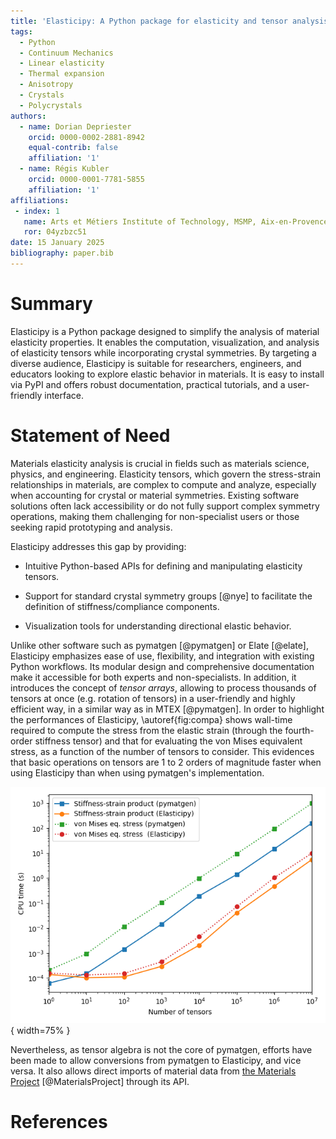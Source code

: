 ```yaml
---
title: 'Elasticipy: A Python package for elasticity and tensor analysis'
tags:
  - Python
  - Continuum Mechanics
  - Linear elasticity
  - Thermal expansion
  - Anisotropy
  - Crystals
  - Polycrystals
authors:
  - name: Dorian Depriester
    orcid: 0000-0002-2881-8942
    equal-contrib: false
    affiliation: '1'
  - name: Régis Kubler
    orcid: 0000-0001-7781-5855
    affiliation: '1'
affiliations:
 - index: 1
   name: Arts et Métiers Institute of Technology, MSMP, Aix-en-Provence, F-13617, France
   ror: 04yzbzc51
date: 15 January 2025
bibliography: paper.bib
---
```


# Summary

Elasticipy is a Python package designed to simplify the analysis of material elasticity properties. It enables the 
computation, visualization, and analysis of elasticity tensors while incorporating crystal symmetries. By targeting a 
diverse audience, Elasticipy is suitable for researchers, engineers, and educators looking to explore elastic behavior 
in materials. It is easy to install via PyPI and offers robust documentation, practical tutorials, and a user-friendly 
interface. 

# Statement of Need

Materials elasticity analysis is crucial in fields such as materials science, physics, and engineering. Elasticity 
tensors, which govern the stress-strain relationships in materials, are complex to compute and analyze, especially when 
accounting for crystal or material symmetries. Existing software solutions often lack accessibility or do not fully 
support complex symmetry operations, making them challenging for non-specialist users or those seeking rapid prototyping
and analysis.

Elasticipy addresses this gap by providing:

  - Intuitive Python-based APIs for defining and manipulating elasticity tensors.

  - Support for standard crystal symmetry groups [@nye] to facilitate the definition of stiffness/compliance components. 

  - Visualization tools for understanding directional elastic behavior.

Unlike other software such as pymatgen [@pymatgen] or Elate [@elate], Elasticipy emphasizes ease of use, flexibility, 
and integration with existing Python workflows. Its modular design and comprehensive documentation make it accessible 
for both experts and non-specialists. In addition, it introduces the concept of *tensor arrays*, allowing to process 
thousands of tensors at once (e.g. rotation of tensors) in a user-friendly and highly efficient way, in a similar way as
in MTEX [@pymatgen]. In order to highlight the performances of Elasticipy, \autoref{fig:compa} shows wall-time required 
to compute the stress from the elastic strain (through the fourth-order stiffness tensor) and that for evaluating the von 
Mises equivalent stress, as a function of the number of tensors to consider. This evidences that basic operations on 
tensors are 1 to 2 orders of magnitude faster when using Elasticipy than when using pymatgen's implementation.

![Performance comparison between Elasticipy and pymatgen.\label{fig:compa}](ElasticipyVSpymatgen.png){ width=75% }

Nevertheless, as tensor algebra is not the core of pymatgen, efforts have been made to allow conversions from pymatgen 
to Elasticipy, and vice versa. It also allows direct imports of material data from 
[the Materials Project](https://next-gen.materialsproject.org/) [@MaterialsProject] through its API.

# References